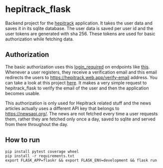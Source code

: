 # hepitrack_flask
Backend project for the [hepitrack](https://github.com/dbilgin/hepitrack) application.
It takes the user data and saves it in its sqlite database. The user data is saved per user id and the user tokens are generated with sha 256. These tokens are used for basic authorization while fetching data.

## Authorization
The basic authorization uses this [login_required](https://github.com/dbilgin/hepitrack_flask/blob/master/flaskr/auth.py#L61) on endpoints like [this](https://github.com/dbilgin/hepitrack_flask/blob/master/flaskr/track.py#L13).
Whenever a user registers, they receive a verification email and this email redirects the users to https://hepitrack.web.app/verify-email address. You can take a look at this project [here](https://github.com/dbilgin/hepitrack-web). It makes a very simple request to hepitrack_flask to verify the email of the user and then the application becomes usable.

This authorization is only used for Hepitrack related stuff and the news articles actually uses a different API key that belongs to https://newsapi.org/. The news are not fetched every time a user requests them, rather they are fetched only once a day, saved to sqlite and served from there throughout the day.

## How to run
```
pip install pytest coverage wheel
pip install -r requirements.txt
export FLASK_APP=flaskr && export FLASK_ENV=development && flask run
```
